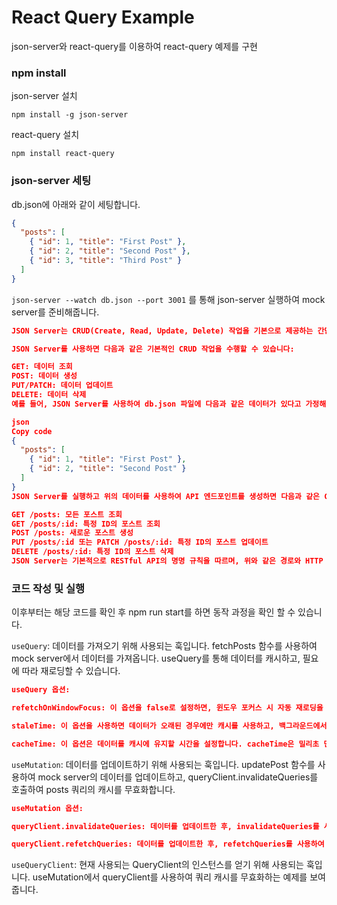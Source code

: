 # React Query Example

json-server와 react-query를 이용하여 react-query 예제를 구현

### npm install

json-server 설치

`npm install -g json-server`

react-query 설치

`npm install react-query`

### json-server 세팅

db.json에 아래와 같이 세팅합니다.

```json
{
  "posts": [
    { "id": 1, "title": "First Post" },
    { "id": 2, "title": "Second Post" },
    { "id": 3, "title": "Third Post" }
  ]
}
```

`json-server --watch db.json --port 3001` 를 통해 json-server 실행하여 mock server를 준비해줍니다.

```json
JSON Server는 CRUD(Create, Read, Update, Delete) 작업을 기본으로 제공하는 간단한 RESTful API를 생성하는 도구입니다. JSON Server는 단일 JSON 파일이나 JavaScript 객체를 기반으로하여 HTTP 요청에 대한 가짜 서버를 구축하는 데 사용됩니다. 이를 통해 클라이언트 애플리케이션을 개발할 때 실제 서버와 통신하지 않고도 가짜 서버를 통해 데이터를 모방하고 테스트할 수 있습니다.

JSON Server를 사용하면 다음과 같은 기본적인 CRUD 작업을 수행할 수 있습니다:

GET: 데이터 조회
POST: 데이터 생성
PUT/PATCH: 데이터 업데이트
DELETE: 데이터 삭제
예를 들어, JSON Server를 사용하여 db.json 파일에 다음과 같은 데이터가 있다고 가정해봅시다:

json
Copy code
{
  "posts": [
    { "id": 1, "title": "First Post" },
    { "id": 2, "title": "Second Post" }
  ]
}
JSON Server를 실행하고 위의 데이터를 사용하여 API 엔드포인트를 생성하면 다음과 같은 CRUD 작업을 수행할 수 있습니다:

GET /posts: 모든 포스트 조회
GET /posts/:id: 특정 ID의 포스트 조회
POST /posts: 새로운 포스트 생성
PUT /posts/:id 또는 PATCH /posts/:id: 특정 ID의 포스트 업데이트
DELETE /posts/:id: 특정 ID의 포스트 삭제
JSON Server는 기본적으로 RESTful API의 명명 규칙을 따르며, 위와 같은 경로와 HTTP 메서드를 사용하여 데이터를 조작할 수 있습니다. CRUD 작업 외에도 정렬, 필터링, 페이징 등의 기능도 JSON Server에서 지원됩니다.
```

### 코드 작성 및 실행

이후부터는 해당 코드를 확인 후 npm run start를 하면 동작 과정을 확인 할 수 있습니다.

`useQuery`: 데이터를 가져오기 위해 사용되는 훅입니다. fetchPosts 함수를 사용하여 mock server에서 데이터를 가져옵니다. useQuery를 통해 데이터를 캐시하고, 필요에 따라 재로딩할 수 있습니다.

```json
useQuery 옵션:

refetchOnWindowFocus: 이 옵션을 false로 설정하면, 윈도우 포커스 시 자동 재로딩을 비활성화할 수 있습니다. 기본적으로 React Query는 윈도우가 포커스를 얻을 때마다 쿼리를 자동으로 다시 가져옵니다. 하지만 refetchOnWindowFocus를 false로 설정하면, 윈도우 포커스 시 자동 재로딩을 비활성화할 수 있습니다.

staleTime: 이 옵션을 사용하면 데이터가 오래된 경우에만 캐시를 사용하고, 백그라운드에서 데이터를 가져올 수 있습니다. staleTime은 데이터가 오래된 시간(밀리초)을 나타냅니다. 예를 들어, staleTime: 60000은 데이터가 1분 이상 오래된 경우에만 캐시를 사용하고, 백그라운드에서 데이터를 가져올 것을 의미합니다.

cacheTime: 이 옵션은 데이터를 캐시에 유지할 시간을 설정합니다. cacheTime은 밀리초 단위로 지정됩니다. 예를 들어, cacheTime: 3600000은 데이터를 1시간 동안 캐시에 유지하라는 의미입니다
```

`useMutation`: 데이터를 업데이트하기 위해 사용되는 훅입니다. updatePost 함수를 사용하여 mock server의 데이터를 업데이트하고, queryClient.invalidateQueries를 호출하여 posts 쿼리의 캐시를 무효화합니다.

```json
useMutation 옵션:

queryClient.invalidateQueries: 데이터를 업데이트한 후, invalidateQueries를 사용하여 쿼리 캐시를 무효화할 수 있습니다. invalidateQueries는 업데이트한 쿼리의 캐시를 무효화하여 다음에 해당 쿼리를 다시 가져올 때 서버에서 새로운 데이터를 가져오도록 합니다. 이 예제에서는 queryClient.invalidateQueries('posts', { exact: true })를 사용하여 정확히 'posts' 쿼리만 무효화하는 예제입니다.

queryClient.refetchQueries: 데이터를 업데이트한 후, refetchQueries를 사용하여 쿼리를 강제로 다시 가져올 수 있습니다. 이는 업데이트된 데이터를 바로 반영하고 업데이트된 내용을 보여주는 데 유용합니다. 이 예제에서는 queryClient.refetchQueries('posts')를 사용하여 'posts' 쿼리를 다시 가져오도록 강제로 재로딩하는 예제입니다.
```

`useQueryClient`: 현재 사용되는 QueryClient의 인스턴스를 얻기 위해 사용되는 훅입니다. useMutation에서 queryClient를 사용하여 쿼리 캐시를 무효화하는 예제를 보여줍니다.
